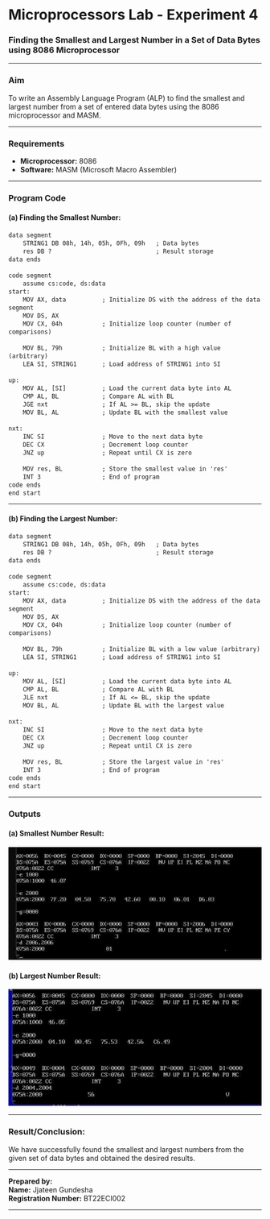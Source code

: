 # Microprocessors Lab - Experiment 4

### **Finding the Smallest and Largest Number in a Set of Data Bytes using 8086 Microprocessor**

---

### **Aim**  
To write an Assembly Language Program (ALP) to find the smallest and largest number from a set of entered data bytes using the 8086 microprocessor and MASM.

---

### **Requirements**  
- **Microprocessor:** 8086  
- **Software:** MASM (Microsoft Macro Assembler)

---

### **Program Code**

#### **(a) Finding the Smallest Number:**
```assembly
data segment
    STRING1 DB 08h, 14h, 05h, 0Fh, 09h   ; Data bytes
    res DB ?                             ; Result storage
data ends

code segment
    assume cs:code, ds:data
start:
    MOV AX, data          ; Initialize DS with the address of the data segment
    MOV DS, AX
    MOV CX, 04h           ; Initialize loop counter (number of comparisons)
    
    MOV BL, 79h           ; Initialize BL with a high value (arbitrary)
    LEA SI, STRING1       ; Load address of STRING1 into SI

up:
    MOV AL, [SI]          ; Load the current data byte into AL
    CMP AL, BL            ; Compare AL with BL
    JGE nxt               ; If AL >= BL, skip the update
    MOV BL, AL            ; Update BL with the smallest value

nxt:
    INC SI                ; Move to the next data byte
    DEC CX                ; Decrement loop counter
    JNZ up                ; Repeat until CX is zero

    MOV res, BL           ; Store the smallest value in 'res'
    INT 3                 ; End of program
code ends
end start
```

---

#### **(b) Finding the Largest Number:**
```assembly
data segment
    STRING1 DB 08h, 14h, 05h, 0Fh, 09h   ; Data bytes
    res DB ?                             ; Result storage
data ends

code segment
    assume cs:code, ds:data
start:
    MOV AX, data          ; Initialize DS with the address of the data segment
    MOV DS, AX
    MOV CX, 04h           ; Initialize loop counter (number of comparisons)
    
    MOV BL, 79h           ; Initialize BL with a low value (arbitrary)
    LEA SI, STRING1       ; Load address of STRING1 into SI

up:
    MOV AL, [SI]          ; Load the current data byte into AL
    CMP AL, BL            ; Compare AL with BL
    JLE nxt               ; If AL <= BL, skip the update
    MOV BL, AL            ; Update BL with the largest value

nxt:
    INC SI                ; Move to the next data byte
    DEC CX                ; Decrement loop counter
    JNZ up                ; Repeat until CX is zero

    MOV res, BL           ; Store the largest value in 'res'
    INT 3                 ; End of program
code ends
end start
```

---

### **Outputs**

#### **(a) Smallest Number Result:**  
![Smallest Number Output](./smallest_num.png)

#### **(b) Largest Number Result:**  
![Largest Number Output](./largest_num.png)

---

### **Result/Conclusion:**  
We have successfully found the smallest and largest numbers from the given set of data bytes and obtained the desired results.

---

**Prepared by:**  
**Name:** Jjateen Gundesha  
**Registration Number:** BT22ECI002  

---  
